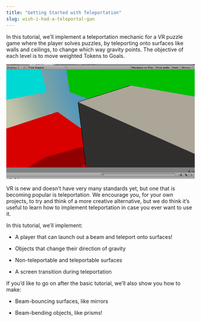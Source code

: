 ```yaml
---
title: "Getting Started with Teleportation"
slug: wish-i-had-a-teleportal-gun
---
```


In this tutorial, we’ll implement a teleportation mechanic for a VR
puzzle game where the player solves puzzles, by teleporting onto
surfaces like walls and ceilings, to change which way gravity points.
The objective of each level is to move weighted Tokens to Goals.

![](../media/image89.gif)

VR is new and doesn’t have very many standards yet, but one that is
becoming popular is teleportation. We encourage you, for your own
projects, to try and think of a more creative alternative, but we do
think it’s useful to learn how to implement teleportation in case you
ever want to use it.

In this tutorial, we’ll implement:

-   A player that can launch out a beam and teleport onto surfaces!

-   Objects that change their direction of gravity

-   Non-teleportable and teleportable surfaces

-   A screen transition during teleportation

If you’d like to go on after the basic tutorial, we’ll also show you how
to make:

-   Beam-bouncing surfaces, like mirrors

-   Beam-bending objects, like prisms!
